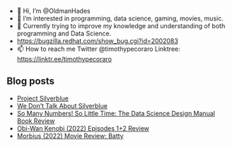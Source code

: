 - 👋 Hi, I’m @OldmanHades
- 👀 I’m interested in programming, data science, gaming, movies, music.
- 🌱 Currently trying to improve my knowledge and understanding of both programming and Data Science.
- https://bugzilla.redhat.com/show_bug.cgi?id=2002083
- 📫 How to reach me Twitter @timothypecoraro
Linktree: https://linktr.ee/timothypecoraro

## Blog posts
<!-- BLOG-POST-LIST:START -->
- [Project Silverblue](https://medium.com/@timothypecoraro/project-silverblue-10745e6c64e7?source=rss-5097f5c9b801------2)
- [We Don’t Talk About Silverblue](https://medium.com/@timothypecoraro/we-dont-talk-about-silverblue-151325214533?source=rss-5097f5c9b801------2)
- [So Many Numbers! So Little Time: The Data Science Design Manual Book Review](https://medium.com/@timothypecoraro/so-many-numbers-so-little-time-the-data-science-design-manual-book-review-fb63f37f3ff3?source=rss-5097f5c9b801------2)
- [Obi-Wan Kenobi &lpar;2022&rpar; Episodes 1+2 Review](https://medium.com/@timothypecoraro/obi-wan-kenobi-2022-episodes-1-2-review-40541cfcad2d?source=rss-5097f5c9b801------2)
- [Morbius &lpar;2022&rpar; Movie Review: Batty](https://medium.com/@timothypecoraro/morbius-2022-movie-review-batty-8b6cd7bac32b?source=rss-5097f5c9b801------2)
<!-- BLOG-POST-LIST:END -->
